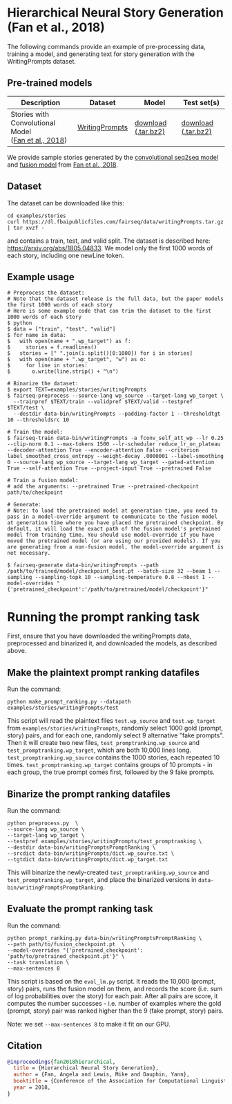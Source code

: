 # Hierarchical Neural Story Generation (Fan et al., 2018)

The following commands provide an example of pre-processing data, training a model, and generating text for story generation with the WritingPrompts dataset.

## Pre-trained models

Description | Dataset | Model | Test set(s)
---|---|---|---
Stories with Convolutional Model <br> ([Fan et al., 2018](https://arxiv.org/abs/1805.04833)) | [WritingPrompts](https://arxiv.org/abs/1805.04833) | [download (.tar.bz2)](https://dl.fbaipublicfiles.com/fairseq/models/stories_checkpoint.tar.bz2) | [download (.tar.bz2)](https://dl.fbaipublicfiles.com/fairseq/data/stories_test.tar.bz2)

We provide sample stories generated by the [convolutional seq2seq model](https://dl.fbaipublicfiles.com/fairseq/data/seq2seq_stories.txt) and [fusion model](https://dl.fbaipublicfiles.com/fairseq/data/fusion_stories.txt) from [Fan et al., 2018](https://arxiv.org/abs/1805.04833).

## Dataset

The dataset can be downloaded like this:

```
cd examples/stories
curl https://dl.fbaipublicfiles.com/fairseq/data/writingPrompts.tar.gz | tar xvzf -
```

and contains a train, test, and valid split. The dataset is described here: https://arxiv.org/abs/1805.04833. We model only the first 1000 words of each story, including one newLine token.


## Example usage

```
# Preprocess the dataset:
# Note that the dataset release is the full data, but the paper models the first 1000 words of each story
# Here is some example code that can trim the dataset to the first 1000 words of each story
$ python
$ data = ["train", "test", "valid"]
$ for name in data:
$   with open(name + ".wp_target") as f:
$     stories = f.readlines()
$   stories = [" ".join(i.split()[0:1000]) for i in stories]
$   with open(name + ".wp_target", "w") as o:
$     for line in stories:
$       o.write(line.strip() + "\n")

# Binarize the dataset:
$ export TEXT=examples/stories/writingPrompts
$ fairseq-preprocess --source-lang wp_source --target-lang wp_target \
  --trainpref $TEXT/train --validpref $TEXT/valid --testpref $TEXT/test \
  --destdir data-bin/writingPrompts --padding-factor 1 --thresholdtgt 10 --thresholdsrc 10

# Train the model:
$ fairseq-train data-bin/writingPrompts -a fconv_self_att_wp --lr 0.25 --clip-norm 0.1 --max-tokens 1500 --lr-scheduler reduce_lr_on_plateau --decoder-attention True --encoder-attention False --criterion label_smoothed_cross_entropy --weight-decay .0000001 --label-smoothing 0 --source-lang wp_source --target-lang wp_target --gated-attention True --self-attention True --project-input True --pretrained False

# Train a fusion model:
# add the arguments: --pretrained True --pretrained-checkpoint path/to/checkpoint

# Generate:
# Note: to load the pretrained model at generation time, you need to pass in a model-override argument to communicate to the fusion model at generation time where you have placed the pretrained checkpoint. By default, it will load the exact path of the fusion model's pretrained model from training time. You should use model-override if you have moved the pretrained model (or are using our provided models). If you are generating from a non-fusion model, the model-override argument is not necessary.

$ fairseq-generate data-bin/writingPrompts --path /path/to/trained/model/checkpoint_best.pt --batch-size 32 --beam 1 --sampling --sampling-topk 10 --sampling-temperature 0.8 --nbest 1 --model-overrides "{'pretrained_checkpoint':'/path/to/pretrained/model/checkpoint'}"
```
# Running the prompt ranking task

First, ensure that you have downloaded the writingPrompts data, preprocessed and binarized it, and downloaded the models, as described above.

## Make the plaintext prompt ranking datafiles

Run the command:

```
python make_prompt_ranking.py --datapath examples/stories/writingPrompts/test
```

This script will read the plaintext files `test.wp_source` and `test.wp_target` from `examples/stories/writingPrompts`, randomly select 1000 gold (prompt, story) pairs, and for each one, randomly select 9 alternative "fake prompts". Then it will create two new files, `test_promptranking.wp_source` and `test_promptranking.wp_target`, which are both 10,000 lines long. `test_promptranking.wp_source` contains the 1000 stories, each repeated 10 times. `test_promptranking.wp_target` contains groups of 10 prompts - in each group, the true prompt comes first, followed by the 9 fake prompts.

## Binarize the prompt ranking datafiles

Run the command:

```
python preprocess.py  \
--source-lang wp_source \
--target-lang wp_target \
--testpref examples/stories/writingPrompts/test_promptranking \
--destdir data-bin/writingPromptsPromptRanking \
--srcdict data-bin/writingPrompts/dict.wp_source.txt \
--tgtdict data-bin/writingPrompts/dict.wp_target.txt
```

This will binarize the newly-created `test_promptranking.wp_source` and `test_promptranking.wp_target`, and place the binarized versions in `data-bin/writingPromptsPromptRanking`.

## Evaluate the prompt ranking task

Run the command:

```
python prompt_ranking.py data-bin/writingPromptsPromptRanking \
--path path/to/fusion_checkpoint.pt  \
--model-overrides "{'pretrained_checkpoint': 'path/to/pretrained_checkpoint.pt'}" \
--task translation \
--max-sentences 8
```

This script is based on the `eval_lm.py` script.
It reads the 10,000 (prompt, story) pairs, runs the fusion model on them, and records the score (i.e. sum of log probabilities over the story) for each pair.
After all pairs are score, it computes the number successes - i.e. number of examples where the gold (prompt, story) pair was ranked higher than the 9 (fake prompt, story) pairs.

Note: we set `--max-sentences 8` to make it fit on our GPU. 

## Citation
```bibtex
@inproceedings{fan2018hierarchical,
  title = {Hierarchical Neural Story Generation},
  author = {Fan, Angela and Lewis, Mike and Dauphin, Yann},
  booktitle = {Conference of the Association for Computational Linguistics (ACL)},
  year = 2018,
}
```
